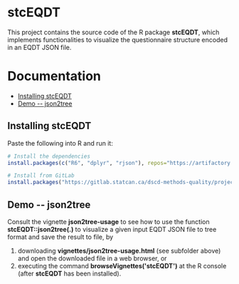 # stcEQDT

This project contains the source code of the R package **stcEQDT**,
which implements functionalities to visualize the questionnaire structure
encoded in an EQDT JSON file.

# Documentation

* [Installing stcEQDT](#installing-stcEQDT)
* [Demo -- json2tree](#demo-stcEQDT-json2tree)

## Installing stcEQDT

Paste the following into R and run it:

```r
# Install the dependencies
install.packages(c("R6", "dplyr", "rjson"), repos="https://artifactory.statcan.ca:8443/artifactory/cran")

# Install from GitLab
install.packages("https://gitlab.statcan.ca/dscd-methods-quality/projects/2021-2022/stcEQDT/-/archive/master/stcEQDT-master.tar.gz", repos = NULL, type = "source")
```

## Demo -- json2tree

Consult the vignette __json2tree-usage__ to see how to use the function
__stcEQDT::json2tree(.)__ to visualize a given input EQDT JSON file
to tree format and save the result to file, by

1.  downloading __vignettes/json2tree-usage.html__ (see subfolder above) and open the downloaded file in a web browser, or
1.  executing the command __browseVignettes('stcEQDT')__ at the R console (after __stcEQDT__ has been installed).
